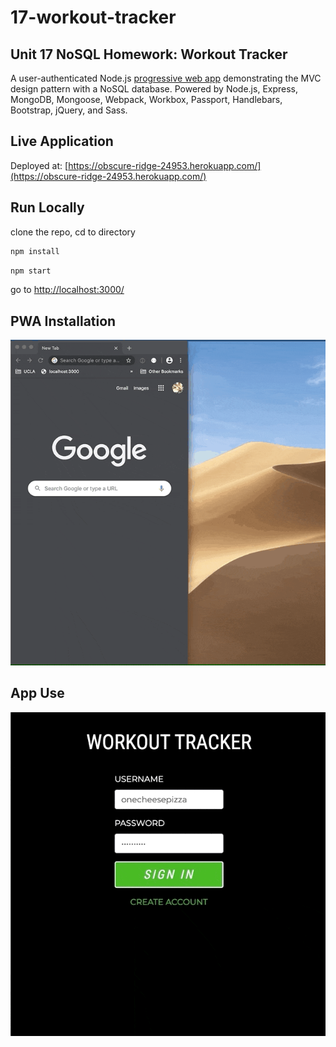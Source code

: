 # 17-workout-tracker
## Unit 17 NoSQL Homework: Workout Tracker

A user-authenticated Node.js [progressive web app](https://en.wikipedia.org/wiki/Progressive_web_application) demonstrating the MVC design pattern with a NoSQL database. Powered by Node.js, Express, MongoDB, Mongoose, Webpack, Workbox, Passport, Handlebars, Bootstrap, jQuery, and Sass.

## Live Application
Deployed at: [https://obscure-ridge-24953.herokuapp.com/](https://obscure-ridge-24953.herokuapp.com/)

## Run Locally  
clone the repo, cd to directory  
```bash 
npm install
```
```bash
npm start
``` 
go to [http://localhost:3000/](http://localhost:3000/)

## PWA Installation
![screenshot](/public/img/18-workout-screenshot-pwa.gif)
## App Use
![screenshot](/public/img/18-workout-screenshot.gif)  